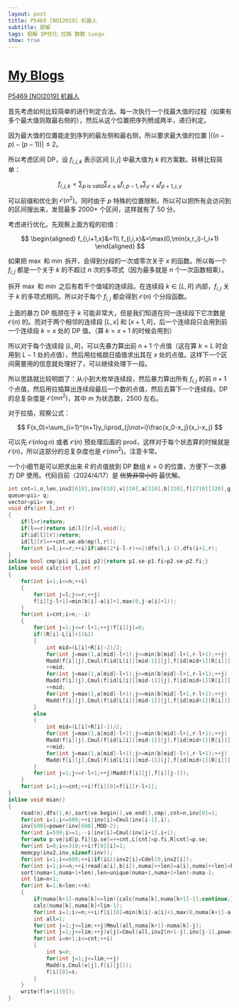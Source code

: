 ```yaml
---
layout: post
title: P5469 [NOI2019] 机器人
subtitle: 题解
tags: 题解 DP优化 拉插 数数 Luogu
show: true
---
```


# [My Blogs](https://www.cnblogs.com/WrongAnswer90/p/18141405)

[P5469 [NOI2019] 机器人](https://www.luogu.com.cn/problem/P5469)

首先考虑如何比较简单的进行判定合法。每一次执行一个找最大值的过程（如果有多个最大值则取最右侧的），然后从这个位置把序列劈成两半，递归判定。

因为最大值的位置能走到序列的最左侧和最右侧，所以要求最大值的位置 $\lvert ((n-p)-(p-1))\rvert\leq 2$。

所以考虑区间 DP，设 $f_{i,j,k}$ 表示区间 $[i,j]$ 中最大值为 $k$ 的方案数。转移比较简单：

$$
f_{i,j,k}=\sum_{p\;\mathrm{is}\;\mathrm{valid}}\sum_{x\leq k}f_{i,p-1,x}\sum_{y<k}f_{p+1,j,y}
$$

可以前缀和优化到 $\mathcal O(n^2)$。同时由于 $p$ 特殊的位置限制，所以可以把所有会访问到的区间搜出来，发现最多 $2000+$ 个区间，这样就有了 $50$ 分。

考虑进行优化。先观察上面方程的初值：

$$
\begin{aligned}
f_{i,i+1,x}&=1\\
f_{i,i,x}&=\max(0,\min(x,r_i)-l_i+1)
\end{aligned}
$$

如果把 $\max$ 和 $\min$ 拆开，会得到分段的一次或零次关于 $x$ 的函数。所以每一个 $f_{i,j}$ 都是一个关于 $k$ 的不超过 $n$ 次的多项式（因为最多就是 $n$ 个一次函数相乘）。

拆开 $\max$ 和 $\min$ 之后有若干个值域的连续段。在连续段 $k\in[L,R]$ 内部，$f_{i,j}$ 关于 $k$ 的多项式相同。所以对于每个 $f_{i,j}$ 都会得到 $\mathcal O(n)$ 个分段函数。

上面的暴力 DP 瓶颈在于 $k$ 可能非常大，但是我们知道在同一连续段下它次数是 $\mathcal O(n)$ 的。而对于两个相邻的连续段 $[L,x]$ 和 $[x+1,R]$，后一个连续段只会用到前一个连续段 $k=x$ 处的 DP 值。（算 $k=x+1$ 的时候会用到）

所以对于每个连续段 $[L,R]$，可以先暴力算出前 $n+1$ 个点值（这在算 $k=L$ 时会用到 $L-1$ 处的点值），然后用拉格朗日插值求出其在 $x$ 处的点值。这样下一个区间需要用的信息就处理好了，可以继续处理下一段。

所以思路就比较明朗了：从小到大枚举连续段，然后暴力算出所有 $f_{i,j}$ 的前 $n+1$ 个点值，然后用拉插算出连续段最后一个数的点值，然后去算下一个连续段。DP 的总复杂度是 $\mathcal O(mn^2)$，其中 $m$ 为状态数，$2500$ 左右。

对于拉插，观察公式：

$$
F(x_0)=\sum_{i=1}^{n+1}y_i\prod_{j\not=i}\frac{x_0-x_j}{x_i-x_j}
$$

可以先 $\mathcal O(n\log n)$ 或者 $\mathcal O(n)$ 预处理后面的 $\mathrm{prod}$，这样对于每个状态算的时候就是 $\mathcal O(n)$，所以这部分的总复杂度也是 $\mathcal O(mn^2)$。注意卡常。

一个小细节是可以把求出来 $R$ 的点值放到 DP 数组 $k=0$ 的位置，方便下一次暴力 DP 使用。代码目前（2024/4/17）是 ~~优势非常小的~~ 最优解。

```cpp
int cnt=1,n,len,inv2[610],inv[610],v[310],a[310],b[310],f[2710][320],g[2710],L[2710],R[2710],id[310][310],numa[610];
queue<pii> q;
vector<pii> ve;
void dfs(int l,int r)
{
	if(l>r)return;
	if(l==r)return id[l][r]=l,void();
	if(id[l][r])return;
	id[l][r]=++cnt,ve.eb(mp(l,r));
	for(int i=l;i<=r;++i)if(abs(2*i-l-r)<=2)dfs(l,i-1),dfs(i+1,r);
}
inline bool cmp(pii p1,pii p2){return p1.se-p1.fi>p2.se-p2.fi;}
inline void calc(int l,int r)
{
	for(int i=1;i<=n;++i)
	{
		for(int j=l;j<=r;++j)
		f[i][j-l+1]=min(b[i]-a[i]+1,max(0,j-a[i]+1));
	}
	for(int i=cnt;i>n;--i)
	{
		for(int j=1;j<=r-l+1;++j)f[i][j]=0;
		if((R[i]-L[i]+1)&1)
		{
			int mid=(L[i]+R[i]-2)/2;
			for(int j=max(1,a[mid]-l+1);j<=min(b[mid]-l+1,r-l+1);++j)
			Madd(f[i][j],Cmul(f[id[L[i]][mid-1]][j],f[id[mid+1][R[i]]][j-1]));
			++mid;
			for(int j=max(1,a[mid]-l+1);j<=min(b[mid]-l+1,r-l+1);++j)
			Madd(f[i][j],Cmul(f[id[L[i]][mid-1]][j],f[id[mid+1][R[i]]][j-1]));
			++mid;
			for(int j=max(1,a[mid]-l+1);j<=min(b[mid]-l+1,r-l+1);++j)
			Madd(f[i][j],Cmul(f[id[L[i]][mid-1]][j],f[id[mid+1][R[i]]][j-1]));
		}
		else
		{
			int mid=(L[i]+R[i]-1)/2;
			for(int j=max(1,a[mid]-l+1);j<=min(b[mid]-l+1,r-l+1);++j)
			Madd(f[i][j],Cmul(f[id[L[i]][mid-1]][j],f[id[mid+1][R[i]]][j-1]));
			++mid;
			for(int j=max(1,a[mid]-l+1);j<=min(b[mid]-l+1,r-l+1);++j)
			Madd(f[i][j],Cmul(f[id[L[i]][mid-1]][j],f[id[mid+1][R[i]]][j-1]));
		}
		for(int j=1;j<=r-l+1;++j)Madd(f[i][j],f[i][j-1]);
	}
	for(int i=1;i<=cnt;++i)f[i][0]=f[i][r-l+1];
}
inline void mian()
{
	read(n),dfs(1,n),sort(ve.begin(),ve.end(),cmp),cnt=n,inv[0]=1;
	for(int i=1;i<=600;++i)inv[i]=Cmul(inv[i-1],i);
	inv[600]=power(inv[600],MOD-2);
	for(int i=599;i>=1;--i)inv[i]=Cmul(inv[i+1],i+1);
	for(auto p:ve)id[p.fi][p.se]=++cnt,L[cnt]=p.fi,R[cnt]=p.se;
	for(int i=0;i<=310;++i)f[0][i]=1;
	memcpy(inv2,inv,sizeof(inv));
	for(int i=1;i<=600;++i)if(i&1)inv2[i]=Cdel(0,inv2[i]);
	for(int i=1;i<=n;++i)read(a[i],b[i]),numa[++len]=a[i],numa[++len]=b[i]+1;
	sort(numa+1,numa+1+len),len=unique(numa+1,numa+1+len)-numa-1;
	int lim=n+1;
	for(int k=1;k<len;++k)
	{
		if(numa[k+1]-numa[k]<=lim){calc(numa[k],numa[k+1]-1);continue;}
		calc(numa[k],numa[k]+lim-1);
		for(int i=1;i<=n;++i)f[i][0]=min(b[i]-a[i]+1,max(0,numa[k+1]-a[i]));
		int all=1;
		for(int j=1;j<=lim;++j)Mmul(all,numa[k+1]-numa[k]-j);
		for(int j=1;j<=lim;++j)v[j]=Cmul(all,inv2[n+1-j],inv[j-1],power(numa[k+1]-numa[k]-j,MOD-2));
		for(int i=n+1;i<=cnt;++i)
		{
			int s=0;
			for(int j=1;j<=lim;++j)
			Madd(s,Cmul(v[j],f[i][j]));
			f[i][0]=s;
		}
	}
	write(f[n+1][0]);
}
```